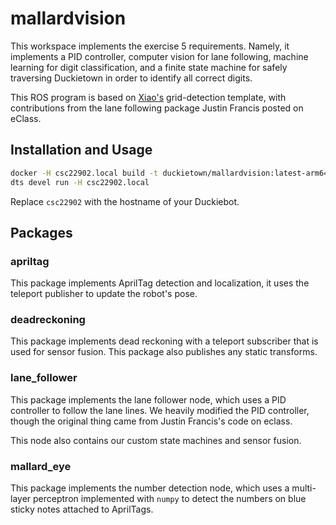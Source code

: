 # mallardvision

This workspace implements the exercise 5 requirements. Namely,
it implements a PID controller, computer vision for lane following, machine
learning for digit classification, and a finite state machine for safely
traversing Duckietown in order to identify all correct digits.

This ROS program is based on
[Xiao's](https://github.com/XZPshaw/CMPUT412503_exercise4) grid-detection
template, with contributions from the lane following package Justin Francis
posted on eClass.

## Installation and Usage

```bash
docker -H csc22902.local build -t duckietown/mallardvision:latest-arm64v8 .
dts devel run -H csc22902.local
```

Replace `csc22902` with the hostname of your Duckiebot.

## Packages

### apriltag

This package implements AprilTag detection and localization, it uses the
teleport publisher to update the robot's pose.

### deadreckoning

This package implements dead reckoning with a teleport subscriber that
is used for sensor fusion. This package also publishes any static transforms.

### lane_follower

This package implements the lane follower node, which uses a PID controller
to follow the lane lines. We heavily modified the PID controller, though the
original thing came from Justin Francis's code on eclass.

This node also contains our custom state machines and sensor fusion.

### mallard_eye

This package implements the number detection node, which uses a multi-layer
perceptron implemented with `numpy` to detect the numbers on blue sticky notes
attached to AprilTags.
